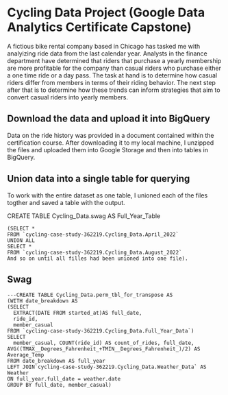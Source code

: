# Cycling Data Project (Google Data Analytics Certificate Capstone)

A fictious bike rental company based in Chicago has tasked me with analyizing ride data from the last calendar year. Analysts in the finance department have determined that riders that purchase a yearly membership are more profitable for the company than casual riders who purchase either a one time ride or a day pass. The task at hand is to determine how casual riders differ from members in terms of their riding behavior. The next step after that is to determine how these trends can inform strategies that aim to convert casual riders into yearly members.

## Download the data and upload it into BigQuery

Data on the ride history was provided in a document contained within the certification course. After downloading it to my local machine, I unzipped the files and uploaded them into Google Storage and then into tables in BigQuery.

## Union data into a single table for querying

To work with the entire dataset as one table, I unioned each of the files togther and saved a table with the output.

CREATE TABLE Cycling_Data.swag AS Full_Year_Table
```
(SELECT *
FROM `cycling-case-study-362219.Cycling_Data.April_2022`
UNION ALL
SELECT *
FROM `cycling-case-study-362219.Cycling_Data.August_2022`
And so on until all filles had been unioned into one file).
```
## Swag


```
---CREATE TABLE Cycling_Data.perm_tbl_for_transpose AS 
(WITH date_breakdown AS 
(SELECT 
  EXTRACT(DATE FROM started_at)AS full_date,
  ride_id,
  member_casual
FROM `cycling-case-study-362219.Cycling_Data.Full_Year_Data`)
SELECT
  member_casual, COUNT(ride_id) AS count_of_rides, full_date, AVG((TMAX__Degrees_Fahrenheit_+TMIN__Degrees_Fahrenheit_)/2) AS Average_Temp
FROM date_breakdown AS full_year
LEFT JOIN`cycling-case-study-362219.Cycling_Data.Weather_Data` AS Weather
ON full_year.full_date = weather.date
GROUP BY full_date, member_casual)
```
